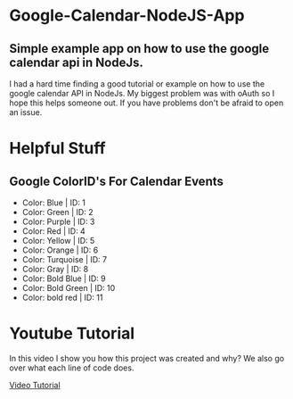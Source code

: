 # Google-Calendar-NodeJS-App

## Simple example app on how to use the google calendar api in NodeJs.

I had a hard time finding a good tutorial or example on how to use the google calendar API in NodeJs. My biggest problem was with oAuth so I hope this helps someone out. If you have problems don't be afraid to open an issue.

# Helpful Stuff

## Google ColorID's For Calendar Events

- Color: Blue | ID: 1
- Color: Green | ID: 2
- Color: Purple | ID: 3
- Color: Red | ID: 4
- Color: Yellow | ID: 5
- Color: Orange | ID: 6
- Color: Turquoise | ID: 7
- Color: Gray | ID: 8
- Color: Bold Blue | ID: 9
- Color: Bold Green | ID: 10
- Color: bold red | ID: 11

# Youtube Tutorial

In this video I show you how this project was created and why? We also go over what each line of code does.

[Video Tutorial](https://www.youtube.com/watch?v=zrLf4KMs71E)